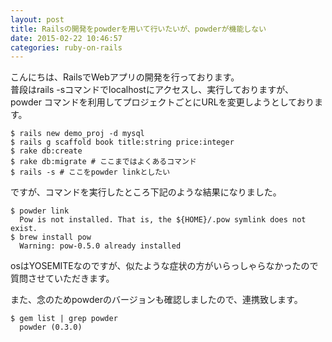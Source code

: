 ```yaml
---
layout: post
title: Railsの開発をpowderを用いて行いたいが、powderが機能しない
date: 2015-02-22 10:46:57
categories: ruby-on-rails
---
```

<!-- {% raw %} -->
<p>こんにちは、RailsでWebアプリの開発を行っております。<br>
普段はrails -sコマンドでlocalhostにアクセスし、実行しておりますが、<br>
powder コマンドを利用してプロジェクトごとにURLを変更しようとしております。</p>

<pre><code>$ rails new demo_proj -d mysql
$ rails g scaffold book title:string price:integer
$ rake db:create
$ rake db:migrate # ここまではよくあるコマンド
$ rails -s # ここをpowder linkとしたい
</code></pre>

<p>ですが、コマンドを実行したところ下記のような結果になりました。</p>

<pre><code>$ powder link
  Pow is not installed. That is, the ${HOME}/.pow symlink does not exist.
$ brew install pow
  Warning: pow-0.5.0 already installed
</code></pre>

<p>osはYOSEMITEなのですが、似たような症状の方がいらっしゃらなかったので<br>
質問させていただきます。</p>

<p>また、念のためpowderのバージョンも確認しましたので、連携致します。</p>

<pre><code>$ gem list | grep powder
  powder (0.3.0)
</code></pre>
<!-- {% endraw %} -->
